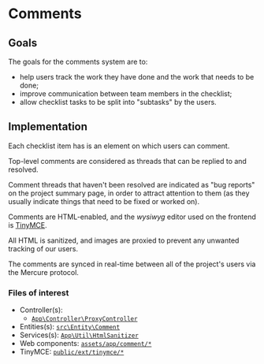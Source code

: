 # Comments

## Goals
The goals for the comments system are to:

- help users track the work they have done and the work that needs to be done;
- improve communication between team members in the checklist;
- allow checklist tasks to be split into "subtasks" by the users.

## Implementation
Each checklist item has is an element on which users can comment.

Top-level comments are considered as threads that can be replied to and resolved.

Comment threads that haven't been resolved are indicated as "bug reports" on the project 
summary page, in order to attract attention to them (as they usually indicate things that
need to be fixed or worked on).

Comments are HTML-enabled, and the _wysiwyg_ editor used on the frontend is [TinyMCE](https://tiny.cloud).

All HTML is sanitized, and images are proxied to prevent any unwanted tracking of our users.

The comments are synced in real-time between all of the project's users via the 
Mercure protocol.

### Files of interest
- Controller(s): 
  - [`App\Controller\ProxyController`](/src/Controller/ProxyController.php)
- Entities(s): [`src\Entity\Comment`](/src/Entity/Comment.php) 
- Services(s): [`App\Util\HtmlSanitizer`](/src/Util/HtmlSanitizer.php) 
- Web components: [`assets/app/comment/*`](/assets/app/comment) 
- TinyMCE: [`public/ext/tinymce/*`](/public/ext/tinymce) 
